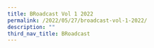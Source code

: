 ```yaml
---
title: BRoadcast Vol 1 2022
permalink: /2022/05/27/broadcast-vol-1-2022/
description: ""
third_nav_title: BRoadcast
---
```


